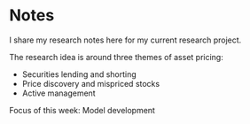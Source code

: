 # Notes
I share my research notes here for my current research project.

The research idea is around three themes of asset pricing:

* Securities lending and shorting
* Price discovery and mispriced stocks
* Active management

Focus of this week: Model development






